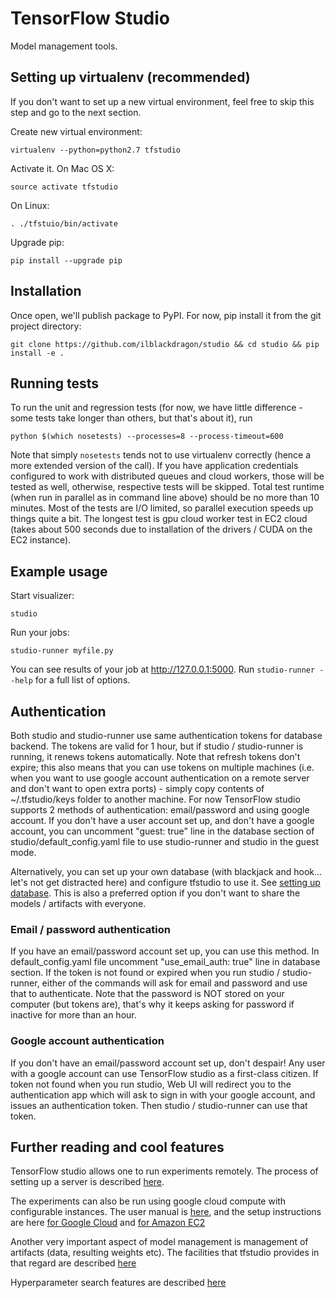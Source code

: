 # TensorFlow Studio

Model management tools.

## Setting up virtualenv (recommended)
If you don't want to set up a new virtual environment, feel free to skip this step 
and go to the next section. 

Create new virtual environment:
    
    virtualenv --python=python2.7 tfstudio

Activate it. On Mac OS X:
    
    source activate tfstudio

On Linux:

    . ./tfstuio/bin/activate

Upgrade pip:

    pip install --upgrade pip

## Installation
Once open, we'll publish package to PyPI. For now, pip install it from the git project directory:

    git clone https://github.com/ilblackdragon/studio && cd studio && pip install -e . 

## Running tests
To run the unit and regression tests (for now, we have little difference - some tests take longer than others, but that's about it), run 

    python $(which nosetests) --processes=8 --process-timeout=600

Note that simply `nosetests` tends not to use virtualenv correctly (hence a more extended version of the call). If you have application credentials configured 
to work with distributed queues and cloud workers, those will be tested as well, otherwise, respective tests will be skipped. Total test runtime (when run in parallel 
as in command line above) should be no more than 10 minutes. Most of the tests are I/O limited, so parallel execution speeds up things quite a bit. The longest test is
gpu cloud worker test in EC2 cloud (takes about 500 seconds due to installation of the drivers / CUDA on the EC2 instance).

## Example usage

Start visualizer:

    studio 

Run your jobs:

    studio-runner myfile.py

You can see results of your job at http://127.0.0.1:5000. 
Run `studio-runner --help` for a full list of options. 

## Authentication 
Both studio and studio-runner use same authentication tokens for database backend. The tokens are valid for 1 hour, 
but if studio / studio-runner is running, it renews tokens automatically. 
Note that refresh tokens don't expire; this also means that you can use tokens on multiple machines (i.e. when you want to use google account authentication on a remote server and don't want to open extra ports) - simply copy contents of ~/.tfstudio/keys folder to another machine. 
For now TensorFlow studio supports 2 methods of authentication: email/password and using google account.
If you don't have a user account set up, and don't have a google account, you can uncomment "guest: true" line
 in the database section of studio/default_config.yaml file to use studio-runner and studio in the guest mode. 

Alternatively, you can set up your own database (with blackjack and hook... let's not get distracted here) and configure 
tfstudio to use it. See [setting up database](docs/setup_database.md). This is also a preferred option if you don't want to
share the models / artifacts with everyone. 


### Email / password authentication
If you have an email/password account set up, you can use this method. In default_config.yaml file uncomment "use_email_auth: true" 
line in database section. If the token is not found or expired when you run studio / studio-runner, either of the commands will ask
for email and password and use that to authenticate. Note that the password is NOT stored on your computer (but tokens are), 
that's why it keeps asking for password if inactive for more than an hour. 

### Google account authentication
If you don't have an email/password account set up, don't despair! Any user with a google account can use TensorFlow studio as a 
first-class citizen. If token not found when you run studio, Web UI will redirect you to the authentication app which will
ask to sign in with your google account, and issues an authentication token. Then studio / studio-runner can use that token. 

## Further reading and cool features
TensorFlow studio allows one to run experiments remotely. The process of setting up a server is described [here](docs/remote_worker.md). 

The experiments can also be run using google cloud compute with configurable instances. The user manual is [here](docs/cloud.md), and 
the setup instructions are here [for Google Cloud](docs/gcloud_setup.md) and [for Amazon EC2](docs/ec2_setup.md)

Another very important aspect of model management is management of artifacts (data, resulting weights etc). The facilities that tfstudio
provides in that regard are described [here](docs/artifacts.md)

Hyperparameter search features are described [here](docs/hyperparams.md)



